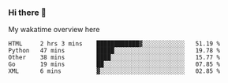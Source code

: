 ### Hi there 👋

<!--
**Jassy930/Jassy930** is a ✨ _special_ ✨ repository because its `README.md` (this file) appears on your GitHub profile.

Here are some ideas to get you started:

- 🔭 I’m currently working on ...
- 🌱 I’m currently learning ...
- 👯 I’m looking to collaborate on ...
- 🤔 I’m looking for help with ...
- 💬 Ask me about ...
- 📫 How to reach me: ...
- 😄 Pronouns: ...
- ⚡ Fun fact: ...
-->

My wakatime overview here
<!--START_SECTION:waka-->
```text
HTML     2 hrs 3 mins    ████████████▓░░░░░░░░░░░░   51.19 % 
Python   47 mins         █████░░░░░░░░░░░░░░░░░░░░   19.78 % 
Other    38 mins         ████░░░░░░░░░░░░░░░░░░░░░   15.77 % 
Go       19 mins         ██░░░░░░░░░░░░░░░░░░░░░░░   07.85 % 
XML      6 mins          ▓░░░░░░░░░░░░░░░░░░░░░░░░   02.85 % 
```
<!--END_SECTION:waka-->

